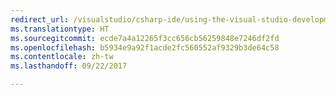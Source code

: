 ```yaml
---
redirect_url: /visualstudio/csharp-ide/using-the-visual-studio-development-environment-for-csharp
ms.translationtype: HT
ms.sourcegitcommit: ecde7a4a12265f3cc656cb56259848e7246df2fd
ms.openlocfilehash: b5934e9a92f1acde2fc560552af9329b3de64c58
ms.contentlocale: zh-tw
ms.lasthandoff: 09/22/2017

---
```

